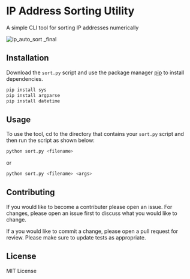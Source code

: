 # IP Address Sorting Utility

A simple CLI tool for sorting IP addresses numerically

![ip_auto_sort _final](https://user-images.githubusercontent.com/87310427/128109471-1e6b6ef8-fa35-4b51-9a87-1b88125c96e5.PNG)

## Installation

Download the `sort.py` script and
use the package manager [pip](https://pip.pypa.io/en/stable/) to install dependencies.

```bash
pip install sys
pip install argparse
pip install datetime
```

## Usage

To use the tool, cd to the directory that contains your `sort.py` script and then run the script as shown below:
```bash
python sort.py <filename>
```
or
```bash
python sort.py <filename> <args>
```

## Contributing
If you would like to become a contributer please open an issue. For changes, please open an issue first to discuss what you would like to change.

If a you would like to commit a change, please open a pull request for review. Please make sure to update tests as appropriate.

## License
MIT License
